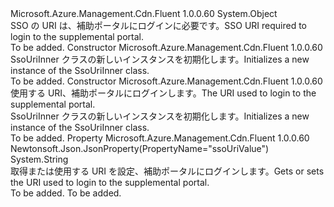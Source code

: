 <Type Name="SsoUriInner" FullName="Microsoft.Azure.Management.Cdn.Fluent.Models.SsoUriInner">
  <TypeSignature Language="C#" Value="public class SsoUriInner" />
  <TypeSignature Language="ILAsm" Value=".class public auto ansi beforefieldinit SsoUriInner extends System.Object" />
  <TypeSignature Language="DocId" Value="T:Microsoft.Azure.Management.Cdn.Fluent.Models.SsoUriInner" />
  <TypeSignature Language="VB.NET" Value="Public Class SsoUriInner" />
  <TypeSignature Language="F#" Value="type SsoUriInner = class" />
  <AssemblyInfo>
    <AssemblyName>Microsoft.Azure.Management.Cdn.Fluent</AssemblyName>
    <AssemblyVersion>1.0.0.60</AssemblyVersion>
  </AssemblyInfo>
  <Base>
    <BaseTypeName>System.Object</BaseTypeName>
  </Base>
  <Interfaces />
  <Docs>
    <summary>
            <span data-ttu-id="345b1-101">SSO の URI は、補助ポータルにログインに必要です。</span><span class="sxs-lookup"><span data-stu-id="345b1-101">SSO URI required to login to the supplemental portal.</span></span>
            </summary>
    <remarks>To be added.</remarks>
  </Docs>
  <Members>
    <Member MemberName=".ctor">
      <MemberSignature Language="C#" Value="public SsoUriInner ();" />
      <MemberSignature Language="ILAsm" Value=".method public hidebysig specialname rtspecialname instance void .ctor() cil managed" />
      <MemberSignature Language="DocId" Value="M:Microsoft.Azure.Management.Cdn.Fluent.Models.SsoUriInner.#ctor" />
      <MemberSignature Language="VB.NET" Value="Public Sub New ()" />
      <MemberType>Constructor</MemberType>
      <AssemblyInfo>
        <AssemblyName>Microsoft.Azure.Management.Cdn.Fluent</AssemblyName>
        <AssemblyVersion>1.0.0.60</AssemblyVersion>
      </AssemblyInfo>
      <Parameters />
      <Docs>
        <summary>
            <span data-ttu-id="345b1-102">SsoUriInner クラスの新しいインスタンスを初期化します。</span><span class="sxs-lookup"><span data-stu-id="345b1-102">Initializes a new instance of the SsoUriInner class.</span></span>
            </summary>
        <remarks>To be added.</remarks>
      </Docs>
    </Member>
    <Member MemberName=".ctor">
      <MemberSignature Language="C#" Value="public SsoUriInner (string ssoUriValue = null);" />
      <MemberSignature Language="ILAsm" Value=".method public hidebysig specialname rtspecialname instance void .ctor(string ssoUriValue) cil managed" />
      <MemberSignature Language="DocId" Value="M:Microsoft.Azure.Management.Cdn.Fluent.Models.SsoUriInner.#ctor(System.String)" />
      <MemberSignature Language="VB.NET" Value="Public Sub New (Optional ssoUriValue As String = null)" />
      <MemberSignature Language="F#" Value="new Microsoft.Azure.Management.Cdn.Fluent.Models.SsoUriInner : string -&gt; Microsoft.Azure.Management.Cdn.Fluent.Models.SsoUriInner" Usage="new Microsoft.Azure.Management.Cdn.Fluent.Models.SsoUriInner ssoUriValue" />
      <MemberType>Constructor</MemberType>
      <AssemblyInfo>
        <AssemblyName>Microsoft.Azure.Management.Cdn.Fluent</AssemblyName>
        <AssemblyVersion>1.0.0.60</AssemblyVersion>
      </AssemblyInfo>
      <Parameters>
        <Parameter Name="ssoUriValue" Type="System.String" />
      </Parameters>
      <Docs>
        <param name="ssoUriValue"><span data-ttu-id="345b1-103">使用する URI、補助ポータルにログインします。</span><span class="sxs-lookup"><span data-stu-id="345b1-103">The URI used to login to the supplemental portal.</span></span></param>
        <summary>
            <span data-ttu-id="345b1-104">SsoUriInner クラスの新しいインスタンスを初期化します。</span><span class="sxs-lookup"><span data-stu-id="345b1-104">Initializes a new instance of the SsoUriInner class.</span></span>
            </summary>
        <remarks>To be added.</remarks>
      </Docs>
    </Member>
    <Member MemberName="SsoUriValue">
      <MemberSignature Language="C#" Value="public string SsoUriValue { get; set; }" />
      <MemberSignature Language="ILAsm" Value=".property instance string SsoUriValue" />
      <MemberSignature Language="DocId" Value="P:Microsoft.Azure.Management.Cdn.Fluent.Models.SsoUriInner.SsoUriValue" />
      <MemberSignature Language="VB.NET" Value="Public Property SsoUriValue As String" />
      <MemberSignature Language="F#" Value="member this.SsoUriValue : string with get, set" Usage="Microsoft.Azure.Management.Cdn.Fluent.Models.SsoUriInner.SsoUriValue" />
      <MemberType>Property</MemberType>
      <AssemblyInfo>
        <AssemblyName>Microsoft.Azure.Management.Cdn.Fluent</AssemblyName>
        <AssemblyVersion>1.0.0.60</AssemblyVersion>
      </AssemblyInfo>
      <Attributes>
        <Attribute>
          <AttributeName>Newtonsoft.Json.JsonProperty(PropertyName="ssoUriValue")</AttributeName>
        </Attribute>
      </Attributes>
      <ReturnValue>
        <ReturnType>System.String</ReturnType>
      </ReturnValue>
      <Docs>
        <summary>
            <span data-ttu-id="345b1-105">取得または使用する URI を設定、補助ポータルにログインします。</span><span class="sxs-lookup"><span data-stu-id="345b1-105">Gets or sets the URI used to login to the supplemental portal.</span></span>
            </summary>
        <value>To be added.</value>
        <remarks>To be added.</remarks>
      </Docs>
    </Member>
  </Members>
</Type>